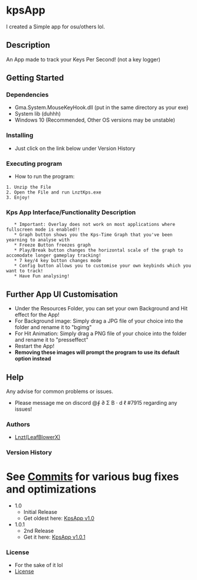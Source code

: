 # kpsApp
I created a Simple app for osu/others lol.


## Description

An App made to track your Keys Per Second! (not a key logger)

## Getting Started


### Dependencies

* Gma.System.MouseKeyHook.dll (put in the same directory as your exe)
*  System lib (duhhh)
* Windows 10 (Recommended, Other OS versions may be unstable)

### Installing

* Just click on the link below under Version History

### Executing program

* How to run the program:
```
1. Unzip the File
2. Open the File and run LnztKps.exe
3. Enjoy!
```
### Kps App Interface/Functionality Description
```
   * Important: Overlay does not work on most applications where fullscreen mode is enabled!!
   * Graph button shows you the Kps-Time Graph that you've been yearning to analyse with
   * Freeze Button freezes graph
   * Play/Break button changes the horizontal scale of the graph to accomodate longer gameplay tracking!
   * 7 key/4 key button changes mode
   * Config button allows you to customise your own keybinds which you want to track!
   * Have Fun analysing!

```

## Further App UI Customisation
  * Under the Resources Folder, you can set your own Background and Hit effect for the App!
  * For Background image: Simply drag a JPG file of your choice into the folder and rename it to "bgimg"
  * For Hit Animation: Simply drag a PNG file of your choice into the folder and rename it to "presseffect"
  * Restart the App!
  * **Removing these images will prompt the program to use its default option instead**
## Help

Any advise for common problems or issues.
- Please message me on discord @∮ ∂ Σ B ⋅ d ℓ #7915 regarding any issues!



### Authors
* [Lnzt(LeafBlowerX)](https://github.com/LeafblowerX)



### Version History
   # See [Commits](https://github.com/LeafblowerX/kpsApp/commits/master) for various bug fixes and optimizations
* 1.0
    * Initial Release
    * Get oldest here: [KpsApp v1.0](https://github.com/LeafblowerX/kpsApp/files/7356846/KpsApp.v1.0.zip)
* 1.0.1
    * 2nd Release
    * Get it here: [KpsApp v1.0.1](https://github.com/LeafblowerX/kpsApp/files/7402380/KpsAppv1.0.1.zip)
 

    
    
### License
* For the sake of it lol
* [License](https://github.com/LeafblowerX/kpsApp/blob/master/LICENSE.md)


